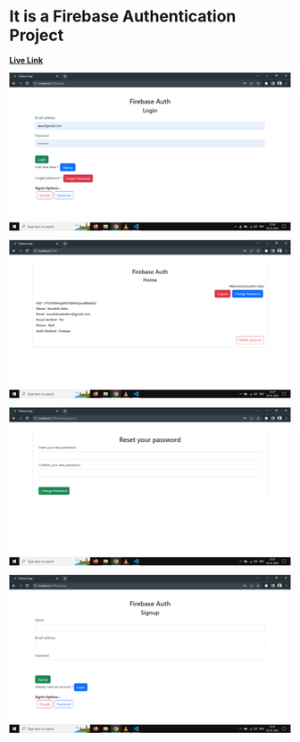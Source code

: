 # It is a Firebase Authentication Project

**[Live Link](https://firebaseapp.up.railway.app/)**

![Photo](images/overview1.png)

![Photo](images/overview2.png)

![Photo](images/overview3.png)

![Photo](images/overview4.png)
